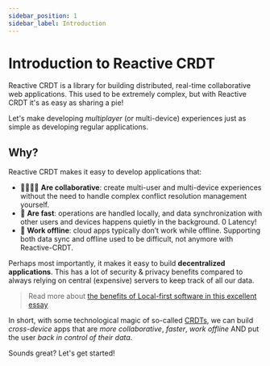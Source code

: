 ```yaml
---
sidebar_position: 1
sidebar_label: Introduction
---
```


# Introduction to Reactive CRDT

Reactive CRDT is a library for building distributed, real-time collaborative web applications. This used to be extremely complex, but with Reactive CRDT it's as easy as sharing a pie!

Let's make developing _multiplayer_ (or multi-device) experiences just as simple as developing regular applications.

## Why?

Reactive CRDT makes it easy to develop applications that:

- 👨‍👩‍👧‍👦 **Are collaborative**: create multi-user and multi-device experiences without the need to handle complex conflict resolution management yourself.
- 🚀 **Are fast**: operations are handled locally, and data synchronization with other users and devices happens quietly in the background. 0 Latency!
- 🔗 **Work offline**: cloud apps typically don’t work while offline. Supporting both data sync and offline used to be difficult, not anymore with Reactive-CRDT.

Perhaps most importantly, it makes it easy to build **decentralized applications**. This has a lot of security & privacy benefits compared to always relying on central (expensive) servers to keep track of all our data.

> Read more about [the benefits of Local-first software in this excellent essay](https://www.inkandswitch.com/local-first.html)

In short, with some technological magic of so-called [CRDTs](https://crdt.tech/), we can build _cross-device_ apps that are _more collaborative_, _faster_, _work offline_ AND put the user _back in control of their data_.

Sounds great? Let's get started!
